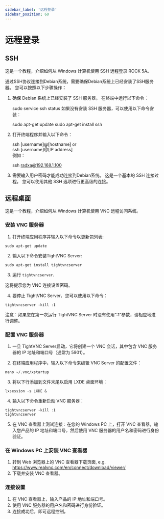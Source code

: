 ```yaml
---
sidebar_label: '远程登录'
sidebar_position: 60
---
```


# 远程登录

## SSH

这是一个教程，介绍如何从 Windows 计算机使用 SSH 远程登录 ROCK 5A。  

通过SSH协议连接到Debian系统，需要确保Debian系统上已经安装了SSH服务器。 您可以按照以下步骤操作：   

1. 确保 Debian 系统上已经安装了 SSH 服务器。 在终端中运行以下命令： 

    sudo service ssh status
如果没有安装 SSH 服务器，可以使用以下命令安装：

    sudo apt-get update
    sudo apt-get install ssh

2. 打开终端程序并输入以下命令： 

    ssh [username]@[hostname]
    or  
    ssh [username]@[IP address]  
例如： 

    ssh radxa@192.168.1.100

3. 需要输入用户密码才能成功连接到Debian系统。
这是一个基本的 SSH 连接过程。 您可以使用其他 SSH 选项进行更高级的连接。


## 远程桌面

这是一个教程，介绍如何从 Windows 计算机使用 VNC 远程访问系统。  

### 安装 VNC 服务器

1. 打开终端应用程序并输入以下命令以更新包列表:   

```
sudo apt-get update
```

2. 输入以下命令安装TightVNC Server:  

```
sudo apt-get install tightvncserver
```

3. 运行 `tightvncserver`.

这将提示您为 VNC 连接设置密码。

4. 要停止 TightVNC Server，您可以使用以下命令：  

```
tightvncserver -kill :1
```

注意：如果您在第一次运行 TightVNC Server 时没有使用“:1”参数，请相应地进行调整。


### 配置 VNC 服务器

1. 一旦 TightVNC Server启动，它将创建一个 VNC 会话，其中包含 VNC 服务器的 IP 地址和端口号（通常为 5901）。

2. 在终端应用程序中，输入以下命令来编辑 VNC Server 的配置文件：  

```
nano ~/.vnc/xstartup
```

3. 将以下行添加到文件末尾以启用 LXDE 桌面环境：  

```
lxsession -s LXDE &
```

4. 输入以下命令重新启动 VNC 服务器：  

```
tightvncserver -kill :1
tightvncserver  
```

5. 在 VNC 查看器上测试连接：在您的 Windows PC 上，打开 VNC 查看器，输入您产品的 IP 地址和端口号，然后使用 VNC 服务器的用户名和密码进行身份验证。    

### 在 Windows PC 上安装 VNC 查看器

1. 转到 Web 浏览器上的 VNC 查看器下载页面, e.g. https://www.realvnc.com/en/connect/download/viewer/  
2. 下载并安装 VNC 查看器。 

### 连接设置

1. 在 VNC 查看器上，输入产品的 IP 地址和端口号。  
2. 使用 VNC 服务器的用户名和密码进行身份验证。
3. 连接成功后，即可远程控制。 

